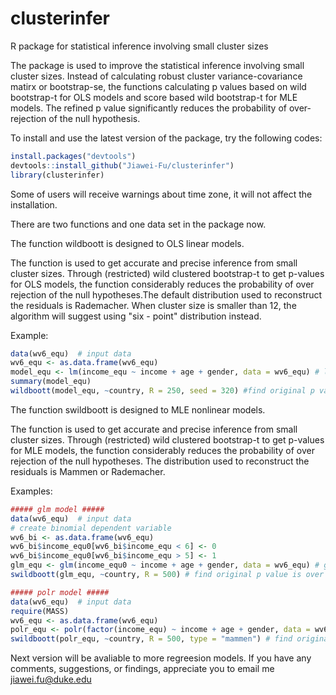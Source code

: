 # clusterinfer
R package for statistical inference involving small cluster sizes

The package is used to improve the statistical inference involving  small cluster sizes. Instead of calculating robust cluster variance-covariance  matirx or bootstrap-se, the functions calculating p values based on  wild bootstrap-t for OLS models and score based wild bootstrap-t for MLE models. The refined p value significantly reduces the probability of over-rejection of  the null hypothesis. 

To install and use the latest version of the package, try the following codes:
```r
install.packages("devtools")
devtools::install_github("Jiawei-Fu/clusterinfer")
library(clusterinfer)
```
Some of users will receive warnings about time zone, it will not affect the installation.

There are two functions and one data set in the package now.

The function wildboott is designed to OLS linear models.

The function is used to get accurate and precise inference from small cluster sizes. Through  (restricted) wild clustered bootstrap-t to get p-values for OLS models, the function considerably reduces the probability of over rejection of the null hypotheses.The default distribution used to reconstruct the residuals is Rademacher. When cluster size is smaller than 12, the algorithm will suggest using "six - point" distribution instead.

Example:
```r
data(wv6_equ)  # input data
wv6_equ <- as.data.frame(wv6_equ)
model_equ <- lm(income_equ ~ income + age + gender, data = wv6_equ) # linear model
summary(model_equ)
wildboott(model_equ, ~country, R = 250, seed = 320) #find original p value is over estimated
```
The function swildboott is designed to MLE nonlinear models.

The function is used to get accurate and precise inference from small cluster sizes. Through  (restricted) wild clustered bootstrap-t to get p-values for MLE models, the function considerably reduces the probability of over rejection of the null hypotheses. The distribution used to reconstruct the residuals is Mammen or Rademacher.

Examples:
```r
##### glm model #####
data(wv6_equ)  # input data
# create binomial dependent variable
wv6_bi <- as.data.frame(wv6_equ)
wv6_bi$income_equ0[wv6_bi$income_equ < 6] <- 0
wv6_bi$income_equ0[wv6_bi$income_equ > 5] <- 1
glm_equ <- glm(income_equ0 ~ income + age + gender, data = wv6_equ) # glm model
swildboott(glm_equ, ~country, R = 500) # find original p value is over estimated

##### polr model #####
data(wv6_equ)  # input data
require(MASS)
wv6_equ <- as.data.frame(wv6_equ)
polr_equ <- polr(factor(income_equ) ~ income + age + gender, data = wv6_equ) # polr model
swildboott(polr_equ, ~country, R = 500, type = "mammen") # find original p value is over estimated
```

Next version will be avaliable to more regreesion models.
If you have any comments, suggestions, or findings, appreciate you to email me jiawei.fu@duke.edu

